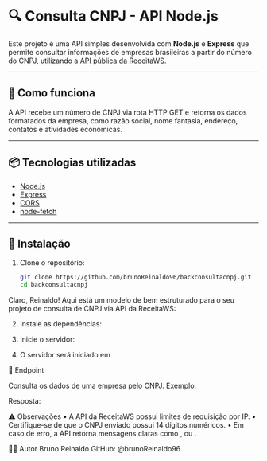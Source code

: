 # 🔍 Consulta CNPJ - API Node.js

Este projeto é uma API simples desenvolvida com **Node.js** e **Express** que permite consultar informações de empresas brasileiras a partir do número do CNPJ, utilizando a [API pública da ReceitaWS](https://www.receitaws.com.br/).

---

## 🚀 Como funciona

A API recebe um número de CNPJ via rota HTTP GET e retorna os dados formatados da empresa, como razão social, nome fantasia, endereço, contatos e atividades econômicas.

---

## 📦 Tecnologias utilizadas

- [Node.js](https://nodejs.org/)
- [Express](https://expressjs.com/)
- [CORS](https://www.npmjs.com/package/cors)
- [node-fetch](https://www.npmjs.com/package/node-fetch)

---

## 📄 Instalação

1. Clone o repositório:

   ```bash
   git clone https://github.com/brunoReinaldo96/backconsultacnpj.git
   cd backconsultacnpj

Claro, Reinaldo! Aqui está um modelo de  bem estruturado para o seu projeto de consulta de CNPJ via API da ReceitaWS:


2. 	Instale as dependências:

3. 	Inicie o servidor:

3. 	O servidor será iniciado em 

🔗 Endpoint

Consulta os dados de uma empresa pelo CNPJ.
Exemplo:

Resposta:


⚠️ Observações
• 	A API da ReceitaWS possui limites de requisição por IP.
• 	Certifique-se de que o CNPJ enviado possui 14 dígitos numéricos.
• 	Em caso de erro, a API retorna mensagens claras como ,  ou .

🧑‍💻 Autor
Bruno Reinaldo
GitHub: @brunoReinaldo96
